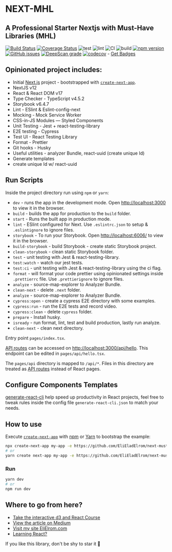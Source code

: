 # NEXT-MHL
## A Professional Starter Nextjs with Must-Have Libraries (MHL) 

[![Build Status](https://travis-ci.org/EliEladElrom/next-must-have-libraries.svg?branch=main)](https://travis-ci.org/EliEladElrom/next-must-have-libraries)
[![Coverage Status](https://coveralls.io/repos/github/EliEladElrom/next-must-have-libraries/badge.svg?branch=main)](https://coveralls.io/github/EliEladElrom/next-must-have-libraries?branch=main)
![test](https://github.com/EliEladElrom/next-must-have-libraries/workflows/test/badge.svg)
![lint](https://github.com/EliEladElrom/next-must-have-libraries/workflows/lint/badge.svg)
![CI](https://github.com/EliEladElrom/next-must-have-libraries/workflows/CI/badge.svg)
![build](https://github.com/EliEladElrom/next-must-have-libraries/workflows/build/badge.svg)
[![npm version](https://badge.fury.io/js/next-must-have-libraries.svg)](https://badge.fury.io/js/next-must-have-libraries)
[![GitHub issues](https://img.shields.io/github/issues/EliEladElrom/next-must-have-libraries)](https://github.com/EliEladElrom/next-must-have-libraries/issues)
[![DeepScan grade](https://deepscan.io/api/teams/11491/projects/14393/branches/266604/badge/grade.svg)](https://deepscan.io/dashboard#view=project&tid=11491&pid=14393&bid=266604)
[![codecov](https://codecov.io/gh/EliEladElrom/next-must-have-libraries/branch/main/graph/badge.svg?token=6HEUnw0uTD)](undefined) - [Get Badges](https://medium.com/react-courses/set-an-ultimate-react-automated-dev-ci-cycle-with-husky-jest-puppeteer-github-actions-codecov-46b923c4f8e3)

## Opinionated project includes:

- Initial [Next.js](https://nextjs.org/) project - bootstrapped with [`create-next-app`](https://github.com/vercel/next.js/tree/canary/packages/create-next-app).
- NextJS v12
- React & React DOM v17
- Type Checker - TypeScript v4.5.2
- Storybook v6.4.7
- Lint - ESlint & Eslint-config-next
- Mocking - Mock Service Worker
- CSS-in-JS Modules — Styled Components
- Unit Testing - Jest + react-testing-library
- E2E testing - Cypress
- Test UI - React Testing Library
- Format - Prettier
- Git hooks - Husky
- Useful utilities - analyzer Bundle, react-uuid (create unique Id)
- Generate templates
- create unique Id w/ react-uuid

## Run Scripts

Inside the project directory run using `npm` or `yarn`:

- `dev` - runs the app in the development mode. Open [http://localhost:3000](http://localhost:3000) to view it in the browser.
- `build` - builds the app for production to the `build` folder.
- `start` - Runs the built app in production mode.
- `lint` - ESlint configured for Next. Use `.eslintrc.json` to setup & `.eslintignore` to ignore files.
- `storybook` - To run your Storybook. Open [http://localhost:6006/](http://localhost:6006/) to view it in the browser.
- `build-storybook` - build Storybook - create static Storybook project.
- `clean-storybook` - clean static Storybook folder.
- `test` - unit testing with Jest & react-testing-library.
- `test:watch` - watch our jest tests.
- `test:ci` - unit testing with Jest & react-testing-library using the ci flag.
- `format` - will format your code prettier using opinionated settings inside `.prettierrc` file. Use `.prettierignore` to ignore files.
- `analyze` - source-map-explorer to Analyzer Bundle.
- `clean-next` - delete `.next` folder.
- `analyze` - source-map-explorer to Analyzer Bundle.
- `cypress:open` - create a cypress E2E directory with some examples.
- `cypress:run` - run the E2E tests and record video.
- `cypress:clean` - delete `cypress` folder.
- `prepare` - Install husky.
- `isready` - run format, lint, test and build production, lastly run analyze.
- `clean-next` - clean next directory.

Entry point `pages/index.tsx`.

[API routes](https://nextjs.org/docs/api-routes/introduction) can be accessed on [http://localhost:3000/api/hello](http://localhost:3000/api/hello). This endpoint can be edited in `pages/api/hello.tsx`.

The `pages/api` directory is mapped to `/api/*`. Files in this directory are treated as [API routes](https://nextjs.org/docs/api-routes/introduction) instead of React pages.

## Configure Components Templates

[generate-react-cli](https://github.com/arminbro/generate-react-cli) help speed up productivity in React projects, feel free to tweak rules inside the config file `generate-react-cli.json` to match your needs.

## How to use

Execute [`create-next-app`](https://github.com/vercel/next.js/tree/canary/packages/create-next-app) with [npm](https://docs.npmjs.com/cli/init) or [Yarn](https://yarnpkg.com/lang/en/docs/cli/create/) to bootstrap the example:

```bash
npx create-next-app my-app -e https://github.com/EliEladElrom/next-must-have-libraries
# or
yarn create next-app my-app -e https://github.com/EliEladElrom/next-must-have-libraries
```

### Run

```bash
yarn dev
# or
npm run dev
```

## Where to go from here?

- [Take the interactive d3 and React Course](https://www.udemy.com/course/integrating-d3js-with-react/?referralCode=4C1ADE35AB8633B90205)
- [View the article on Medium](https://medium.com/react-courses/setting-up-professional-react-project-with-must-have-reactjs-libraries-2020-9358edf9acb3)
- [Visit my site EliElrom.com](https://elielrom.com)
- [Learning React?](https://github.com/EliEladElrom/react-tutorials)

If you like this library, don't be shy to star it 🙏
